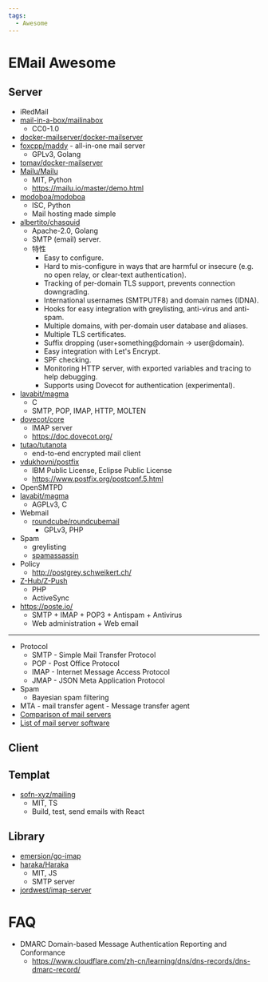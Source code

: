 ```yaml
---
tags:
  - Awesome
---
```


# EMail Awesome

## Server

- iRedMail
- [mail-in-a-box/mailinabox](https://github.com/mail-in-a-box/mailinabox)
  - CC0-1.0
- [docker-mailserver/docker-mailserver](https://github.com/docker-mailserver/docker-mailserver)
- [foxcpp/maddy](https://github.com/foxcpp/maddy) - all-in-one mail server
  - GPLv3, Golang
- [tomav/docker-mailserver](https://github.com/tomav/docker-mailserver)
- [Mailu/Mailu](https://github.com/Mailu/Mailu)
  - MIT, Python
  - https://mailu.io/master/demo.html
- [modoboa/modoboa](https://github.com/modoboa/modoboa)
  - ISC, Python
  - Mail hosting made simple
- [albertito/chasquid](https://github.com/albertito/chasquid)
  - Apache-2.0, Golang
  - SMTP (email) server.
  - 特性
    - Easy to configure.
    - Hard to mis-configure in ways that are harmful or insecure (e.g. no open relay, or clear-text authentication).
    - Tracking of per-domain TLS support, prevents connection downgrading.
    - International usernames (SMTPUTF8) and domain names (IDNA).
    - Hooks for easy integration with greylisting, anti-virus and anti-spam.
    - Multiple domains, with per-domain user database and aliases.
    - Multiple TLS certificates.
    - Suffix dropping (user+something@domain → user@domain).
    - Easy integration with Let's Encrypt.
    - SPF checking.
    - Monitoring HTTP server, with exported variables and tracing to help debugging.
    - Supports using Dovecot for authentication (experimental).
- [lavabit/magma](https://github.com/lavabit/magma)
  - C
  - SMTP, POP, IMAP, HTTP, MOLTEN
- [dovecot/core](https://github.com/dovecot/core)
  - IMAP server
  - https://doc.dovecot.org/
- [tutao/tutanota](https://github.com/tutao/tutanota)
  - end-to-end encrypted mail client
- [vdukhovni/postfix](https://github.com/vdukhovni/postfix)
  - IBM Public License, Eclipse Public License
  - https://www.postfix.org/postconf.5.html
- OpenSMTPD
- [lavabit/magma](https://github.com/lavabit/magma)
  - AGPLv3, C
- Webmail
  - [roundcube/roundcubemail](https://github.com/roundcube/roundcubemail)
    - GPLv3, PHP
- Spam
  - greylisting
  - [spamassassin](https://spamassassin.apache.org/)
- Policy
  - http://postgrey.schweikert.ch/
- [Z-Hub/Z-Push](https://github.com/Z-Hub/Z-Push)
  - PHP
  - ActiveSync
- https://poste.io/
  - SMTP + IMAP + POP3 + Antispam + Antivirus
  - Web administration + Web email

---

- Protocol
  - SMTP - Simple Mail Transfer Protocol
  - POP - Post Office Protocol
  - IMAP - Internet Message Access Protocol
  - JMAP - JSON Meta Application Protocol
- Spam
  - Bayesian spam filtering
- MTA - mail transfer agent - Message transfer agent
- [Comparison of mail servers](https://en.wikipedia.org/wiki/Comparison_of_mail_servers)
- [List of mail server software](https://en.wikipedia.org/wiki/List_of_mail_server_software)

## Client

## Templat

- [sofn-xyz/mailing](https://github.com/sofn-xyz/mailing)
  - MIT, TS
  - Build, test, send emails with React

## Library

- [emersion/go-imap](https://github.com/emersion/go-imap)
- [haraka/Haraka](https://github.com/haraka/Haraka)
  - MIT, JS
  - SMTP server
- [jordwest/imap-server](https://github.com/jordwest/imap-server)

# FAQ

- DMARC Domain-based Message Authentication Reporting and Conformance
  - https://www.cloudflare.com/zh-cn/learning/dns/dns-records/dns-dmarc-record/
